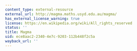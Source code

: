 ```yaml
---
content_type: external-resource
external_url: http://magma.maths.usyd.edu.au/magma/
has_external_license_warning: true
license: https://en.wikipedia.org/wiki/All_rights_reserved
status: ''
title: Magma
uid: ece8aac2-2340-4e7c-9203-112b448f2c5a
wayback_url: ''
---
```

